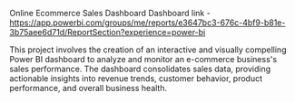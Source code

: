Online Ecommerce Sales Dashboard
Dashboard link - https://app.powerbi.com/groups/me/reports/e3647bc3-676c-4bf9-b81e-3b75aee6d71d/ReportSection?experience=power-bi

This project involves the creation of an interactive and visually compelling Power BI dashboard to analyze and monitor an e-commerce business's sales performance. The dashboard consolidates sales data, providing actionable insights into revenue trends, customer behavior, product performance, and overall business health.
